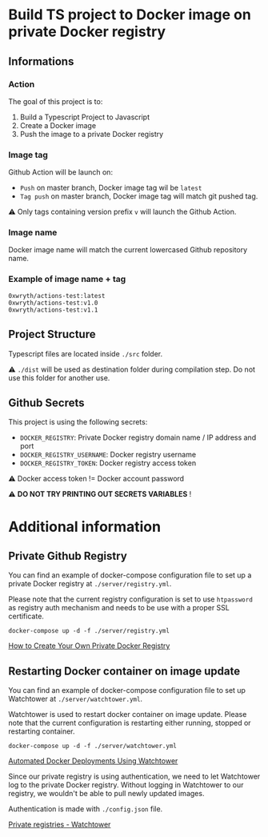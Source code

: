# Build TS project to Docker image on private Docker registry

## Informations

### Action

The goal of this project is to:
1. Build a Typescript Project to Javascript
2. Create a Docker image
3. Push the image to a private Docker registry

### Image tag

Github Action will be launch on:
- `Push` on master branch, Docker image tag wil be `latest` 
- `Tag push` on master branch, Docker image tag will match git pushed tag.

⚠️ Only tags containing version prefix `v` will launch the Github Action.

### Image name

Docker image name will match the current lowercased Github repository name.

### Example of image name + tag

```
0xwryth/actions-test:latest
0xwryth/actions-test:v1.0
0xwryth/actions-test:v1.1
```

## Project Structure

Typescript files are located inside `./src` folder.

⚠️ `./dist` will be used as destination folder during compilation step.
Do not use this folder for another use.

## Github Secrets

This project is using the following secrets:
- `DOCKER_REGISTRY`: Private Docker registry domain name / IP address and port
- `DOCKER_REGISTRY_USERNAME`: Docker registry username
- `DOCKER_REGISTRY_TOKEN`: Docker registry access token

⚠️ Docker access token != Docker account password

⚠️ **DO NOT TRY PRINTING OUT SECRETS VARIABLES** !

# Additional information

## Private Github Registry

You can find an example of docker-compose configuration file to set up a private Docker registry at `./server/registry.yml`.

Please note that the current registry configuration is set to use `htpassword` as registry auth mechanism and needs to be use with a proper SSL certificate.

```
docker-compose up -d -f ./server/registry.yml
```

[How to Create Your Own Private Docker Registry](https://www.howtogeek.com/devops/how-to-create-your-own-private-docker-registry/)

## Restarting Docker container on image update

You can find an example of docker-compose configuration file to set up Watchtower at `./server/watchtower.yml`.

Watchtower is used to restart docker container on image update.
Please note that the current configuration is restarting either running, stopped or restarting container.

```
docker-compose up -d -f ./server/watchtower.yml
```

[Automated Docker Deployments Using Watchtower](https://betterprogramming.pub/automated-docker-deployments-using-watchtower-1b7414a755e5)

Since our private registry is using authentication, we need to let Watchtower log to the private Docker registry.
Without logging in Watchtower to our registry, we wouldn't be able to pull newly updated images.

Authentication is made with `./config.json` file.

[Private registries - Watchtower](https://containrrr.dev/watchtower/private-registries/#example)